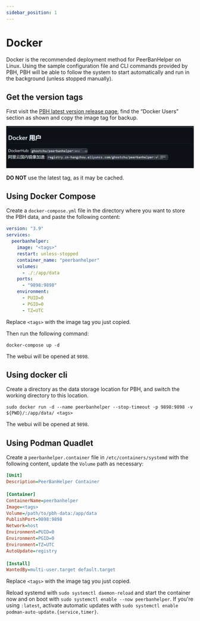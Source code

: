 ```yaml
---
sidebar_position: 1
---
```


# Docker

Docker is the recommended deployment method for PeerBanHelper on Linux. Using the sample configuration file and CLI commands provided by PBH, PBH will be able to follow the system to start automatically and run in the background (unless stopped manually).

## Get the version tags

First visit the [PBH latest version release page](https://github.com/PBH-BTN/PeerBanHelper/releases/latest), find the “Docker Users” section as shown and copy the image tag for backup.

![image-tag](./assets/docker-tag.png)

**DO NOT** use the latest tag, as it may be cached.

## Using Docker Compose

Create a `docker-compose.yml` file in the directory where you want to store the PBH data, and paste the following content:

```yaml
version: "3.9"
services:
  peerbanhelper:
    image: "<tags>"
    restart: unless-stopped
    container_name: "peerbanhelper"
    volumes:
      - ./:/app/data
    ports:
      - "9898:9898"
    environment:
      - PUID=0
      - PGID=0
      - TZ=UTC
```

Replace `<tags>` with the image tag you just copied.

Then run the following command:

```shell
docker-compose up -d
```
The webui will be opened at `9898`.

## Using docker cli

Create a directory as the data storage location for PBH, and switch the working directory to this location.
```shell
sudo docker run -d --name peerbanhelper --stop-timeout -p 9898:9898 -v ${PWD}/:/app/data/ <tags>
```
The webui will be opened at `9898`.

## Using Podman Quadlet
Create a `peerbanhelper.container` file in `/etc/containers/systemd` with the following content, update the `Volume` path as necessary:
```ini
[Unit]
Description=PeerBanHelper Container

[Container]
ContainerName=peerbanhelper
Image=<tags>
Volume=/path/to/pbh-data:/app/data
PublishPort=9898:9898
Network=host
Environment=PUID=0
Environment=PGID=0
Environment=TZ=UTC
AutoUpdate=registry

[Install]
WantedBy=multi-user.target default.target
```

Replace `<tags>` with the image tag you just copied.

Reload systemd with `sudo systemctl daemon-reload` and start the container now and on boot with `sudo systemctl enable --now peerbanhelper`. If you're using `:latest`, activate automatic updates with `sudo systemctl enable podman-auto-update.{service,timer}`.
